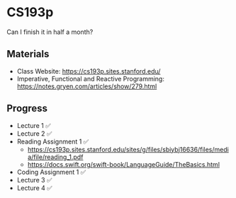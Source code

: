 # CS193p

Can I finish it in half a month?

## Materials

- Class Website: https://cs193p.sites.stanford.edu/
- Imperative, Functional and Reactive Programming: https://notes.gryen.com/articles/show/279.html

## Progress

- Lecture 1 ✅
- Lecture 2 ✅
- Reading Assignment 1 ✅
	- https://cs193p.sites.stanford.edu/sites/g/files/sbiybj16636/files/media/file/reading_1.pdf
	- https://docs.swift.org/swift-book/LanguageGuide/TheBasics.html
- Coding Assignment 1 ✅
- Lecture 3 ✅
- Lecture 4 ✅

